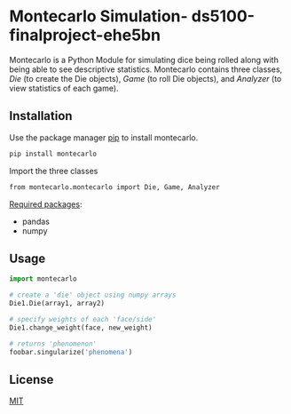 # **Montecarlo Simulation- ds5100-finalproject-ehe5bn**

Montecarlo is a Python Module for simulating dice being rolled along with being able to see descriptive statistics. Montecarlo contains three classes, *Die* (to create the Die objects), *Game* (to roll Die objects), and *Analyzer* (to view statistics of each game).

## Installation

Use the package manager [pip](https://pip.pypa.io/en/stable/) to install montecarlo.

```bash
pip install montecarlo
```
Import the three classes
```bash
from montecarlo.montecarlo import Die, Game, Analyzer
```
<u>Required packages</u>:
+ pandas
+ numpy

## Usage

```python
import montecarlo

# create a 'die' object using numpy arrays
Die1.Die(array1, array2)

# specify weights of each 'face/side'
Die1.change_weight(face, new_weight)

# returns 'phenomenon'
foobar.singularize('phenomena')
```

## License

[MIT](https://choosealicense.com/licenses/mit/)
